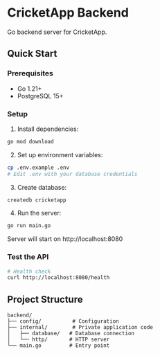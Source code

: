 # CricketApp Backend

Go backend server for CricketApp.

## Quick Start

### Prerequisites
- Go 1.21+
- PostgreSQL 15+

### Setup

1. Install dependencies:
```bash
go mod download
```

2. Set up environment variables:
```bash
cp .env.example .env
# Edit .env with your database credentials
```

3. Create database:
```bash
createdb cricketapp
```

4. Run the server:
```bash
go run main.go
```

Server will start on http://localhost:8080

### Test the API

```bash
# Health check
curl http://localhost:8080/health
```

## Project Structure

```
backend/
├── config/          # Configuration
├── internal/        # Private application code
│   ├── database/   # Database connection
│   └── http/       # HTTP server
└── main.go         # Entry point
```

